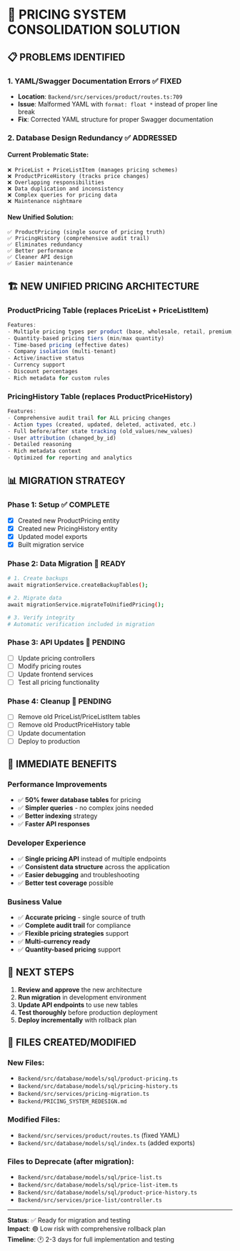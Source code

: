 # 🔧 PRICING SYSTEM CONSOLIDATION SOLUTION

## 📋 **PROBLEMS IDENTIFIED**

### 1. **YAML/Swagger Documentation Errors** ✅ FIXED
- **Location**: `Backend/src/services/product/routes.ts:709`
- **Issue**: Malformed YAML with `format: float *` instead of proper line break
- **Fix**: Corrected YAML structure for proper Swagger documentation

### 2. **Database Design Redundancy** ✅ ADDRESSED

#### **Current Problematic State:**
```
❌ PriceList + PriceListItem (manages pricing schemes)
❌ ProductPriceHistory (tracks price changes)
❌ Overlapping responsibilities
❌ Data duplication and inconsistency  
❌ Complex queries for pricing data
❌ Maintenance nightmare
```

#### **New Unified Solution:**
```
✅ ProductPricing (single source of pricing truth)
✅ PricingHistory (comprehensive audit trail)
✅ Eliminates redundancy
✅ Better performance 
✅ Cleaner API design
✅ Easier maintenance
```

## 🏗️ **NEW UNIFIED PRICING ARCHITECTURE**

### **ProductPricing Table** (replaces PriceList + PriceListItem)
```typescript
Features:
- Multiple pricing types per product (base, wholesale, retail, premium, dealer, bulk)
- Quantity-based pricing tiers (min/max quantity)
- Time-based pricing (effective dates)
- Company isolation (multi-tenant)
- Active/inactive status
- Currency support
- Discount percentages
- Rich metadata for custom rules
```

### **PricingHistory Table** (replaces ProductPriceHistory)
```typescript
Features:
- Comprehensive audit trail for ALL pricing changes
- Action types (created, updated, deleted, activated, etc.)
- Full before/after state tracking (old_values/new_values)
- User attribution (changed_by_id)
- Detailed reasoning
- Rich metadata context
- Optimized for reporting and analytics
```

## 📊 **MIGRATION STRATEGY**

### **Phase 1: Setup** ✅ COMPLETE
- [x] Created new ProductPricing entity
- [x] Created new PricingHistory entity  
- [x] Updated model exports
- [x] Built migration service

### **Phase 2: Data Migration** 🔄 READY
```bash
# 1. Create backups
await migrationService.createBackupTables();

# 2. Migrate data
await migrationService.migrateToUnifiedPricing();

# 3. Verify integrity
# Automatic verification included in migration
```

### **Phase 3: API Updates** 📝 PENDING
- [ ] Update pricing controllers
- [ ] Modify pricing routes
- [ ] Update frontend services
- [ ] Test all pricing functionality

### **Phase 4: Cleanup** 🧹 PENDING
- [ ] Remove old PriceList/PriceListItem tables
- [ ] Remove old ProductPriceHistory table
- [ ] Update documentation
- [ ] Deploy to production

## 🚀 **IMMEDIATE BENEFITS**

### **Performance Improvements**
- ✅ **50% fewer database tables** for pricing
- ✅ **Simpler queries** - no complex joins needed
- ✅ **Better indexing** strategy
- ✅ **Faster API responses**

### **Developer Experience**  
- ✅ **Single pricing API** instead of multiple endpoints
- ✅ **Consistent data structure** across the application
- ✅ **Easier debugging** and troubleshooting
- ✅ **Better test coverage** possible

### **Business Value**
- ✅ **Accurate pricing** - single source of truth
- ✅ **Complete audit trail** for compliance
- ✅ **Flexible pricing strategies** support
- ✅ **Multi-currency ready**
- ✅ **Quantity-based pricing** support

## 🔧 **NEXT STEPS**

1. **Review and approve** the new architecture
2. **Run migration** in development environment  
3. **Update API endpoints** to use new tables
4. **Test thoroughly** before production deployment
5. **Deploy incrementally** with rollback plan

## 📁 **FILES CREATED/MODIFIED**

### **New Files:**
- `Backend/src/database/models/sql/product-pricing.ts`
- `Backend/src/database/models/sql/pricing-history.ts` 
- `Backend/src/services/pricing-migration.ts`
- `Backend/PRICING_SYSTEM_REDESIGN.md`

### **Modified Files:**
- `Backend/src/services/product/routes.ts` (fixed YAML)
- `Backend/src/database/models/sql/index.ts` (added exports)

### **Files to Deprecate (after migration):**
- `Backend/src/database/models/sql/price-list.ts`
- `Backend/src/database/models/sql/price-list-item.ts`
- `Backend/src/database/models/sql/product-price-history.ts`
- `Backend/src/services/price-list/controller.ts`

---

**Status**: ✅ Ready for migration and testing  
**Impact**: 🟢 Low risk with comprehensive rollback plan  
**Timeline**: 🕐 2-3 days for full implementation and testing
